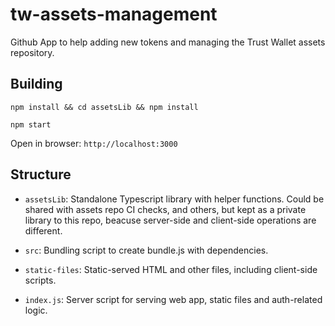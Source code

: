 # tw-assets-management
Github App to help adding new tokens and managing the Trust Wallet assets repository.

## Building

```shell
npm install && cd assetsLib && npm install
```

```shell
npm start
```

Open in browser: `http://localhost:3000`

## Structure
- `assetsLib`: Standalone Typescript library with helper functions.  Could be shared with assets repo CI checks, and others, but kept as a private library to this repo, beacuse server-side and client-side operations are different.

- `src`: Bundling script to create bundle.js with dependencies.

- `static-files`: Static-served HTML and other files, including client-side scripts.

- `index.js`: Server script for serving web app, static files and auth-related logic.
